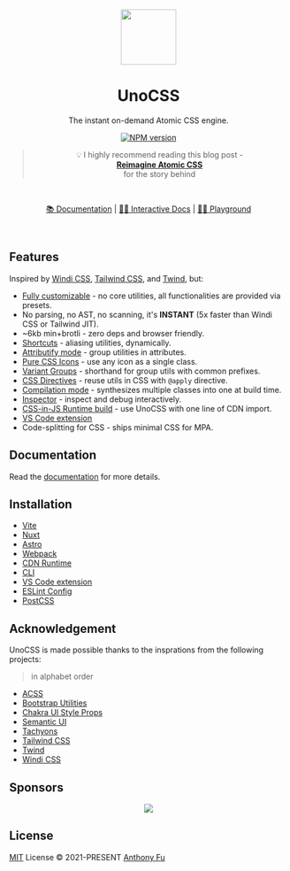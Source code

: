 <br>

<p align="center">
<img src="https://raw.githubusercontent.com/unocss/unocss/main/playground/public/icon-gray.svg" style="width:100px;" />
</p>

<h1 align="center">UnoCSS</h1>

<p align="center">
The instant on-demand Atomic CSS engine.
</p>

<p align="center">
<a href="https://www.npmjs.com/package/unocss"><img src="https://img.shields.io/npm/v/unocss?color=c95f8b&amp;label=" alt="NPM version"></a></p>

<blockquote align="center">
<p>💡 I highly recommend reading this blog post - <br><a href="https://antfu.me/posts/reimagine-atomic-css"><strong>Reimagine Atomic CSS</strong></a><br>for the story behind</p>
</blockquote>

<br>
<p align="center">
<a href="https://unocss.dev/">📚 Documentation</a> |
<a href="https://unocss.dev/interactive/">🧑‍💻 Interactive Docs</a> |
<a href="https://unocss.dev/play/">🤹‍♂️ Playground</a>
</p>
<br>

## Features

Inspired by [Windi CSS](http://windicss.org/), [Tailwind CSS](https://tailwindcss.com/), and [Twind](https://github.com/tw-in-js/twind), but:

- [Fully customizable](https://unocss.dev/config/) - no core utilities, all functionalities are provided via presets.
- No parsing, no AST, no scanning, it's **INSTANT** (5x faster than Windi CSS or Tailwind JIT).
- ~6kb min+brotli - zero deps and browser friendly.
- [Shortcuts](https://unocss.dev/config/shortcuts) - aliasing utilities, dynamically.
- [Attributify mode](https://unocss.dev/presets/attributify/) - group utilities in attributes.
- [Pure CSS Icons](https://unocss.dev/presets/icons/) - use any icon as a single class.
- [Variant Groups](https://unocss.dev/transformers/variant-group) - shorthand for group utils with common prefixes.
- [CSS Directives](https://unocss.dev/transformers/directives) - reuse utils in CSS with `@apply` directive.
- [Compilation mode](https://unocss.dev/transformers/compile-class/) - synthesizes multiple classes into one at build time.
- [Inspector](https://unocss.dev/tools/inspector) - inspect and debug interactively.
- [CSS-in-JS Runtime build](https://unocss.dev/integrations/runtime) - use UnoCSS with one line of CDN import.
- [VS Code extension](https://marketplace.visualstudio.com/items?itemName=antfu.unocss)
- Code-splitting for CSS - ships minimal CSS for MPA.

## Documentation

Read the [documentation](https://unocss.dev/) for more details.

## Installation

- [Vite](https://unocss.dev/integrations/vite)
- [Nuxt](https://unocss.dev/integrations/nuxt)
- [Astro](https://unocss.dev/integrations/astro)
- [Webpack](https://unocss.dev/integrations/webpack)
- [CDN Runtime](https://unocss.dev/integrations/runtime)
- [CLI](https://unocss.dev/integrations/cli)
- [VS Code extension](https://unocss.dev/integrations/vscode)
- [ESLint Config](https://unocss.dev/integrations/eslint-config)
- [PostCSS](https://unocss.dev/integrations/postcss)

## Acknowledgement

UnoCSS is made possible thanks to the insprations from the following projects:

> in alphabet order

- [ACSS](https://acss.io/)
- [Bootstrap Utilities](https://getbootstrap.com/docs/5.1/utilities/flex/)
- [Chakra UI Style Props](https://chakra-ui.com/docs/features/style-props)
- [Semantic UI](https://semantic-ui.com/)
- [Tachyons](https://tachyons.io/)
- [Tailwind CSS](https://tailwindcss.com/)
- [Twind](https://github.com/tw-in-js/twind)
- [Windi CSS](http://windicss.org/)

## Sponsors

<p align="center">
  <a href="https://cdn.jsdelivr.net/gh/antfu/static/sponsors.svg">
    <img src='https://cdn.jsdelivr.net/gh/antfu/static/sponsors.svg'/>
  </a>
</p>

## License

[MIT](./LICENSE) License &copy; 2021-PRESENT [Anthony Fu](https://github.com/antfu)
